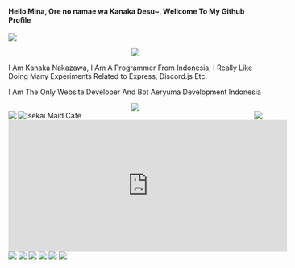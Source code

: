 <h4>Hello Mina, Ore no namae wa Kanaka Desu~, Wellcome To My Github Profile</h4>
<img align="center" src="https://cdn.discordapp.com/attachments/836923806265376840/843869978834501632/056c584d9335fcabf080ca43e583e3c4.gif">


<p align="center">
<img src="https://discord.c99.nl/widget/theme-2/566214348368773121.png">
<p>I Am Kanaka Nakazawa, I Am A Programmer From Indonesia, I Really Like Doing Many Experiments Related to Express, Discord.js Etc.</p>
<p>I Am The Only Website Developer And Bot Aeryuma Development Indonesia</p>
</p>

<div align="center"><img src="https://github-profile-trophy.vercel.app/?username=KanakaID&theme=dracula&count_private=true"></div>
<img align="left" src="https://github-readme-stats.vercel.app/api?username=KanakaID&show_icons=true&hide_border=true&theme=tokyonight"><img align="right" src="https://github-readme-stats.vercel.app/api/top-langs/?username=KanakaID&theme=tokyonight&hide=batchfile">

<img src="https://discordapp.com/api/guilds/751699984466051134/widget.png?style=banner2" alt="Isekai Maid Cafe"/>
<iframe src="https://www.guilded.gg/canvas_index.html?route=%2Fcanvas%2Fembed%2Fteamcard%2FzE8d0PGE&size=large" width="553" height="262" frameborder="0"></iframe>

<img src="/assets/bannerasuka.gif" href=""/>
<img src="/assets/bannerputri.gif" href=""/>
<img src="/assets/banneralicia.gif" href=""/>
<img src="/assets/banneramira.gif" href=""/>
<img src="/assets/bannerbunga.gif" href=""/>
<img src="/assets/bannermisaki.gif" href=""/>
